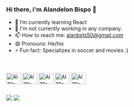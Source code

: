 ### Hi there, i'm Alandelon Bispo 👋

- 🌱 I’m currently learning React
- 🔭 I'm not currently working in any company.
- 📫 How to reach me: alanbsts50@gmail.com
- 😄 Pronouns: He/his
- ⚡ Fun fact: Specializes in soccer and movies :)


##  

<div style="display: inline_block"><br>
  <img align="center" alt="Alan-HTML" height="30" width="40" src="https://cdn.jsdelivr.net/gh/devicons/devicon/icons/html5/html5-original.svg"">
  <img align="center" alt="Alan-CSS" height="30" width="40" src="https://cdn.jsdelivr.net/gh/devicons/devicon/icons/css3/css3-original.svg">
  <img align="center" alt="Alan-CSS" height="30" width="40" src="https://cdn.jsdelivr.net/gh/devicons/devicon/icons/bootstrap/bootstrap-original.svg"">
  <img align="center" alt="Alan-Js" height="30" width="40" src="https://cdn.jsdelivr.net/gh/devicons/devicon/icons/javascript/javascript-original.svg">
  <img align="center" alt="Alan-React" height="30" width="40" src="https://cdn.jsdelivr.net/gh/devicons/devicon/icons/react/react-original.svg">
  
  
  ##
 
<div> 
  <a href = "mailto:alanbsts50@gmail.com"><img src="https://img.shields.io/badge/-Gmail-%23333?style=for-the-badge&logo=gmail&logoColor=red" target="_blank"></a>
  <a href="https://www.linkedin.com/in/alandelon-bispo-33b404213/" target="_blank"><img src="https://img.shields.io/badge/-LinkedIn-%230077B5?style=for-the-badge&logo=linkedin&logoColor=white" target="_blank"></a> 
</div>
